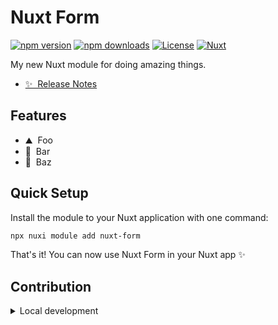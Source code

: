 <!--
Get your module up and running quickly.

Find and replace all on all files (CMD+SHIFT+F):
- Name: Nuxt Form
- Package name: nuxt-form
- Description: My new Nuxt module
-->

# Nuxt Form

[![npm version][npm-version-src]][npm-version-href]
[![npm downloads][npm-downloads-src]][npm-downloads-href]
[![License][license-src]][license-href]
[![Nuxt][nuxt-src]][nuxt-href]

My new Nuxt module for doing amazing things.

- [✨ &nbsp;Release Notes](/CHANGELOG.md)
<!-- - [🏀 Online playground](https://stackblitz.com/github/your-org/nuxt-form?file=playground%2Fapp.vue) -->
<!-- - [📖 &nbsp;Documentation](https://example.com) -->

## Features

<!-- Highlight some of the features your module provide here -->
- ⛰ &nbsp;Foo
- 🚠 &nbsp;Bar
- 🌲 &nbsp;Baz

## Quick Setup

Install the module to your Nuxt application with one command:

```bash
npx nuxi module add nuxt-form
```

That's it! You can now use Nuxt Form in your Nuxt app ✨


## Contribution

<details>
  <summary>Local development</summary>

  ```bash
  # Install dependencies
  npm install

  # Generate type stubs
  npm run dev:prepare

  # Develop with the playground
  npm run dev

  # Build the playground
  npm run dev:build

  # Run ESLint
  npm run lint

  # Run Vitest
  npm run test
  npm run test:watch

  # Release new version
  npm run release
  ```

</details>


<!-- Badges -->
[npm-version-src]: https://img.shields.io/npm/v/nuxt-form/latest.svg?style=flat&colorA=020420&colorB=00DC82
[npm-version-href]: https://npmjs.com/package/nuxt-form

[npm-downloads-src]: https://img.shields.io/npm/dm/nuxt-form.svg?style=flat&colorA=020420&colorB=00DC82
[npm-downloads-href]: https://npmjs.com/package/nuxt-form

[license-src]: https://img.shields.io/npm/l/nuxt-form.svg?style=flat&colorA=020420&colorB=00DC82
[license-href]: https://npmjs.com/package/nuxt-form

[nuxt-src]: https://img.shields.io/badge/Nuxt-020420?logo=nuxt.js
[nuxt-href]: https://nuxt.com

